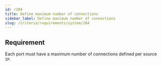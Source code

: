 ```yaml
---
id: r284
title: Define maximum number of connections
sidebar_label: Define maximum number of connections
slug: /criteria/requirements/system/284
---
```


## Requirement

Each port must have a maximum number
of connections defined per source `IP`.
